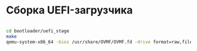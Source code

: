 # Сборка UEFI-загрузчика

``` bash

cd bootloader/uefi_stage
make
qemu-system-x86_64 -bios /usr/share/OVMF/OVMF.fd -drive format=raw,file=fat:rw:.

```

